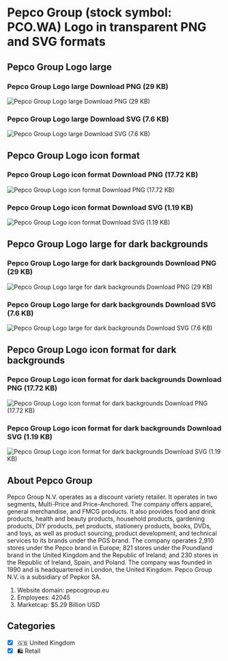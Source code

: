 # Pepco Group (stock symbol: PCO.WA) Logo in transparent PNG and SVG formats

## Pepco Group Logo large

### Pepco Group Logo large Download PNG (29 KB)

![Pepco Group Logo large Download PNG (29 KB)](/img/orig/PCO.WA_BIG-1ac24f22.png)

### Pepco Group Logo large Download SVG (7.6 KB)

![Pepco Group Logo large Download SVG (7.6 KB)](/img/orig/PCO.WA_BIG-ccf8311c.svg)

## Pepco Group Logo icon format

### Pepco Group Logo icon format Download PNG (17.72 KB)

![Pepco Group Logo icon format Download PNG (17.72 KB)](/img/orig/PCO.WA-5bfaf16c.png)

### Pepco Group Logo icon format Download SVG (1.19 KB)

![Pepco Group Logo icon format Download SVG (1.19 KB)](/img/orig/PCO.WA-b90e0ffa.svg)

## Pepco Group Logo large for dark backgrounds

### Pepco Group Logo large for dark backgrounds Download PNG (29 KB)

![Pepco Group Logo large for dark backgrounds Download PNG (29 KB)](/img/orig/PCO.WA_BIG.D-2a46884b.png)

### Pepco Group Logo large for dark backgrounds Download SVG (7.6 KB)

![Pepco Group Logo large for dark backgrounds Download SVG (7.6 KB)](/img/orig/PCO.WA_BIG.D-701c6c8d.svg)

## Pepco Group Logo icon format for dark backgrounds

### Pepco Group Logo icon format for dark backgrounds Download PNG (17.72 KB)

![Pepco Group Logo icon format for dark backgrounds Download PNG (17.72 KB)](/img/orig/PCO.WA.D-21886487.png)

### Pepco Group Logo icon format for dark backgrounds Download SVG (1.19 KB)

![Pepco Group Logo icon format for dark backgrounds Download SVG (1.19 KB)](/img/orig/PCO.WA.D-29c6343b.svg)

## About Pepco Group

Pepco Group N.V. operates as a discount variety retailer. It operates in two segments, Multi-Price and Price-Anchored. The company offers apparel, general merchandise, and FMCG products. It also provides food and drink products, health and beauty products, household products, gardening products, DIY products, pet products, stationery products, books, DVDs, and toys, as well as product sourcing, product development, and technical services to its brands under the PGS brand. The company operates 2,910 stores under the Pepco brand in Europe; 821 stores under the Poundland brand in the United Kingdom and the Republic of Ireland; and 230 stores in the Republic of Ireland, Spain, and Poland. The company was founded in 1990 and is headquartered in London, the United Kingdom. Pepco Group N.V. is a subsidiary of Pepkor SA.

1. Website domain: pepcogroup.eu
2. Employees: 42045
3. Marketcap: $5.29 Billion USD


## Categories
- [x] 🇬🇧 United Kingdom
- [x] 🛍️ Retail
